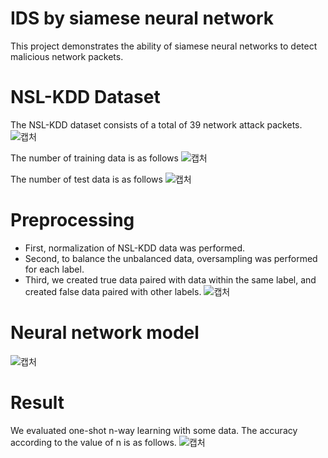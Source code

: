 # IDS by siamese neural network


This project demonstrates the ability of siamese neural networks to detect malicious network packets.

# NSL-KDD Dataset
The NSL-KDD dataset consists of a total of 39 network attack packets.
![캡처](https://user-images.githubusercontent.com/42932423/104112300-86cc3e80-5330-11eb-9ab8-7af573a17397.PNG)

The number of training data is as follows
![캡처](https://user-images.githubusercontent.com/42932423/104112341-03f7b380-5331-11eb-9036-ce9e234e9fe6.PNG)

The number of test data is as follows
![캡처](https://user-images.githubusercontent.com/42932423/104112390-95ffbc00-5331-11eb-85fb-84e96aacbf71.PNG)

# Preprocessing
  - First, normalization of NSL-KDD data was performed.
  - Second, to balance the unbalanced data, oversampling was performed for each label.
  - Third, we created true data paired with data within the same label, and created false data paired with other labels.
![캡처](https://user-images.githubusercontent.com/42932423/104112438-30f89600-5332-11eb-8eec-cc763062d30d.PNG)

# Neural network model
![캡처](https://user-images.githubusercontent.com/42932423/104112227-78315780-532f-11eb-9415-c55d9a0086b8.PNG)

# Result
We evaluated one-shot n-way learning with some data. The accuracy according to the value of n is as follows.
![캡처](https://user-images.githubusercontent.com/42932423/104112584-e841dc80-5333-11eb-965e-c4b632ad8d57.PNG)
